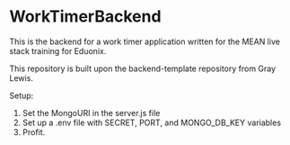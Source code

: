 # WorkTimerBackend
This is the backend for a work timer application written for the MEAN live stack training for Eduonix.

This repository is built upon the backend-template repository from Gray Lewis.

Setup:
1. Set the MongoURI in the server.js file
2. Set up a .env file with SECRET, PORT, and MONGO_DB_KEY variables
3. Profit.
